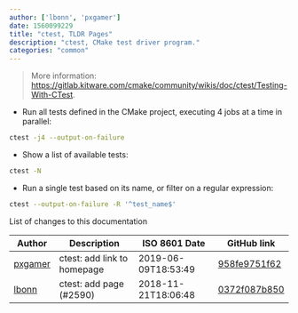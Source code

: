 ```yaml
---
author: ['lbonn', 'pxgamer']
date: 1560099229
title: "ctest, TLDR Pages"
description: "ctest, CMake test driver program."
categories: "common"
---
```

> More information: <https://gitlab.kitware.com/cmake/community/wikis/doc/ctest/Testing-With-CTest>.

- Run all tests defined in the CMake project, executing 4 jobs at a time in parallel:

```bash
ctest -j4 --output-on-failure
```

- Show a list of available tests:

```bash
ctest -N
```

- Run a single test based on its name, or filter on a regular expression:

```bash
ctest --output-on-failure -R '^test_name$'
```
List of changes to this documentation


Author | Description | ISO 8601 Date | GitHub link
------|-----|-----|-----
[pxgamer](mailto:owzie123@gmail.com) | ctest: add link to homepage | 2019-06-09T18:53:49 | [958fe9751f62](https://github.com/tldr-pages/tldr/commit/958fe9751f62c8d81ac52e548972d1249a1c20c7)
[lbonn](mailto:lbonn@users.noreply.github.com) | ctest: add page (#2590) | 2018-11-21T18:06:48 | [0372f087b850](https://github.com/tldr-pages/tldr/commit/0372f087b85065d37a1890b8fa94d280f97928c3)

